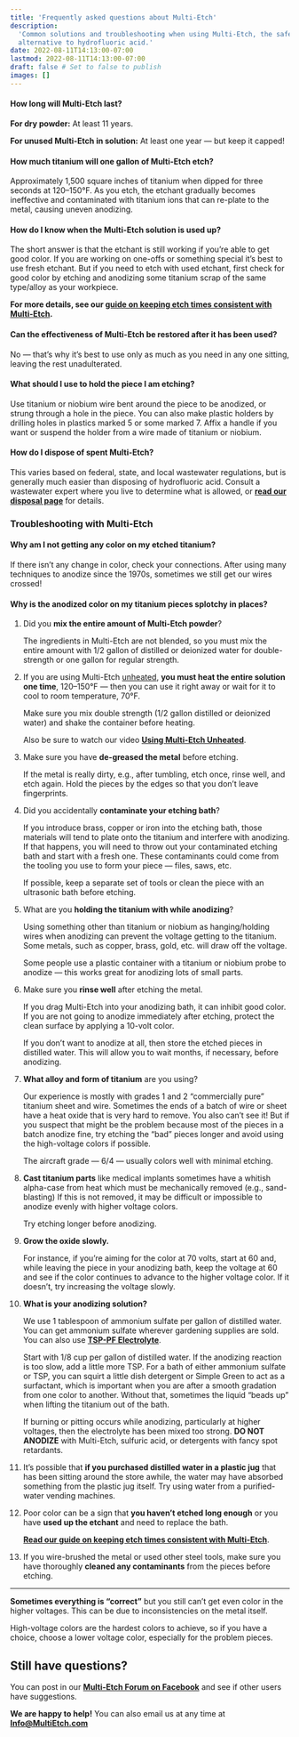 ```yaml
---
title: 'Frequently asked questions about Multi-Etch'
description:
  'Common solutions and troubleshooting when using Multi-Etch, the safer
  alternative to hydrofluoric acid.'
date: 2022-08-11T14:13:00-07:00
lastmod: 2022-08-11T14:13:00-07:00
draft: false # Set to false to publish
images: []
---
```


#### How long will Multi-Etch last?

**For dry powder:** At least 11 years.

**For unused Multi-Etch in solution:** At least one year — but keep it capped!

#### How much titanium will one gallon of Multi-Etch etch?

Approximately 1,500 square inches of titanium when dipped for three seconds at
120–150°F. As you etch, the etchant gradually becomes ineffective and
contaminated with titanium ions that can re-plate to the metal, causing uneven
anodizing.

#### How do I know when the Multi-Etch solution is used up?

The short answer is that the etchant is still working if you’re able to get good
color. If you are working on one-offs or something special it’s best to use
fresh etchant. But if you need to etch with used etchant, first check for good
color by etching and anodizing some titanium scrap of the same type/alloy as
your workpiece.

**For more details, see our
[guide on keeping etch times consistent with Multi-Etch](/how-to-use/get-consistent-etch-times/).**

#### Can the effectiveness of Multi-Etch be restored after it has been used?

No — that’s why it’s best to use only as much as you need in any one sitting,
leaving the rest unadulterated.

#### What should I use to hold the piece I am etching?

Use titanium or niobium wire bent around the piece to be anodized, or strung
through a hole in the piece. You can also make plastic holders by drilling holes
in plastics marked 5 or some marked 7. Affix a handle if you want or suspend the
holder from a wire made of titanium or niobium.

#### How do I dispose of spent Multi-Etch?

This varies based on federal, state, and local wastewater regulations, but is
generally much easier than disposing of hydrofluoric acid. Consult a wastewater
expert where you live to determine what is allowed, or
**[read our disposal page](/disposal/)** for details.

### Troubleshooting with Multi-Etch

#### Why am I not getting any color on my etched titanium?

If there isn’t any change in color, check your connections. After using many
techniques to anodize since the 1970s, sometimes we still get our wires crossed!

#### Why is the anodized color on my titanium pieces splotchy in places?

1. Did you **mix the entire amount of Multi-Etch powder**?

   The ingredients in Multi-Etch are not blended, so you must mix the entire
   amount with 1/2 gallon of distilled or deionized water for double-strength or
   one gallon for regular strength.

2. If you are using Multi-Etch [unheated](/how-to-use/room-temperature/), **you
   must heat the entire solution one time**, 120–150°F — then you can use it
   right away or wait for it to cool to room temperature, 70°F.

   Make sure you mix double strength (1/2 gallon distilled or deionized water)
   and shake the container before heating.

   Also be sure to watch our video
   **[Using Multi-Etch Unheated](/how-to-use/videos-resources/#room-temperature-multi-etch)**.

3. Make sure you have **de-greased the metal** before etching.

   If the metal is really dirty, e.g., after tumbling, etch once, rinse well,
   and etch again. Hold the pieces by the edges so that you don’t leave
   fingerprints.

4. Did you accidentally **contaminate your etching bath**?

   If you introduce brass, copper or iron into the etching bath, those materials
   will tend to plate onto the titanium and interfere with anodizing. If that
   happens, you will need to throw out your contaminated etching bath and start
   with a fresh one. These contaminants could come from the tooling you use to
   form your piece — files, saws, etc.

   If possible, keep a separate set of tools or clean the piece with an
   ultrasonic bath before etching.

5. What are you **holding the titanium with while anodizing**?

   Using something other than titanium or niobium as hanging/holding wires when
   anodizing can prevent the voltage getting to the titanium. Some metals, such
   as copper, brass, gold, etc. will draw off the voltage.

   Some people use a plastic container with a titanium or niobium probe to
   anodize — this works great for anodizing lots of small parts.

6. Make sure you **rinse well** after etching the metal.

   If you drag Multi-Etch into your anodizing bath, it can inhibit good color.
   If you are not going to anodize immediately after etching, protect the clean
   surface by applying a 10-volt color.

   If you don’t want to anodize at all, then store the etched pieces in
   distilled water. This will allow you to wait months, if necessary, before
   anodizing.

7. **What alloy and form of titanium** are you using?

   Our experience is mostly with grades 1 and 2 “commercially pure” titanium
   sheet and wire. Sometimes the ends of a batch of wire or sheet have a heat
   oxide that is very hard to remove. You also can’t see it! But if you suspect
   that might be the problem because most of the pieces in a batch anodize fine,
   try etching the “bad” pieces longer and avoid using the high-voltage colors
   if possible.

   The aircraft grade — 6/4 — usually colors well with minimal etching.

8. **Cast titanium parts** like medical implants sometimes have a whitish
   alpha-case from heat which must be mechanically removed (e.g., sand-blasting)
   If this is not removed, it may be difficult or impossible to anodize evenly
   with higher voltage colors.

   Try etching longer before anodizing.

9. **Grow the oxide slowly.**

   For instance, if you’re aiming for the color at 70 volts, start at 60 and,
   while leaving the piece in your anodizing bath, keep the voltage at 60 and
   see if the color continues to advance to the higher voltage color. If it
   doesn’t, try increasing the voltage slowly.

10. **What is your anodizing solution?**

    We use 1 tablespoon of ammonium sulfate per gallon of distilled water. You
    can get ammonium sulfate wherever gardening supplies are sold. You can also
    use
    [**TSP-PF Electrolyte**](https://www.reactivemetals.com/patinas-chemicals).

    Start with 1/8 cup per gallon of distilled water. If the anodizing reaction
    is too slow, add a little more TSP. For a bath of either ammonium sulfate or
    TSP, you can squirt a little dish detergent or Simple Green to act as a
    surfactant, which is important when you are after a smooth gradation from
    one color to another. Without that, sometimes the liquid “beads up” when
    lifting the titanium out of the bath.

    If burning or pitting occurs while anodizing, particularly at higher
    voltages, then the electrolyte has been mixed too strong. **DO NOT ANODIZE**
    with Multi-Etch, sulfuric acid, or detergents with fancy spot retardants.

11. It’s possible that **if you purchased distilled water in a plastic jug**
    that has been sitting around the store awhile, the water may have absorbed
    something from the plastic jug itself. Try using water from a purified-water
    vending machines.

12. Poor color can be a sign that **you haven’t etched long enough** or you have
    **used up the etchant** and need to replace the bath.

    **[Read our guide on keeping etch times consistent with Multi-Etch](/how-to-use/get-consistent-etch-times/)**.

13. If you wire-brushed the metal or used other steel tools, make sure you have
    thoroughly **cleaned any contaminants** from the pieces before etching.

---

**Sometimes everything is “correct”** but you still can’t get even color in the
higher voltages. This can be due to inconsistencies on the metal itself.

High-voltage colors are the hardest colors to achieve, so if you have a choice,
choose a lower voltage color, especially for the problem pieces.

## Still have questions?

You can post in our
**[Multi-Etch Forum on Facebook](https://www.facebook.com/groups/multietch)**
and see if other users have suggestions.

**We are happy to help!** You can also email us at any time at
[**Info@MultiEtch.com**](mailto:info@multietch.com)
